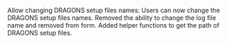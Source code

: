 Allow changing DRAGONS setup files names: Users can now change the DRAGONS setup files names. Removed the ability to change the log file name and removed from form. Added helper functions to get the path of DRAGONS setup files.
